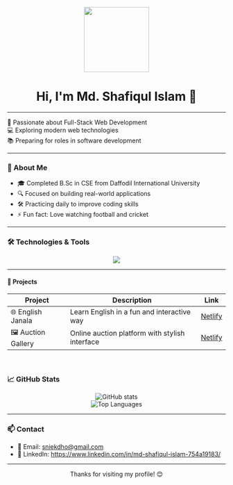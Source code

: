 <p align="center">
  <img src="https://i.ibb.co/jvk29S0L/cartoon-laptop.jpg" width="150" height="150" />
</p>
<h1 align="center">Hi, I'm Md. Shafiqul Islam 👋</h1>

---

<p align="center items-center">
  🚀 Passionate about Full-Stack Web Development <br>
  💻 Exploring modern web technologies <br>
  📚 Preparing for roles in software development <br>
</p>

---

### 🧠 About Me

- 🎓 Completed B.Sc in CSE from Daffodil International University
- 🔍 Focused on building real-world applications
- 🛠️ Practicing daily to improve coding skills
- ⚡ Fun fact: Love watching football and cricket

---

### 🛠️ Technologies & Tools

<p align="center">
  <img src="https://skillicons.dev/icons?i=html,css,tailwind,js,react,nodejs,vite,github,git,figma,c,c++,java" />
</p>

---

#### 📂 Projects

| Project | Description | Link |
|--------|-------------|------|
| 🌐 English Janala | Learn English in a fun and interactive way | [Netlify](https://english-window.netlify.app/) |
| 🖼️ Auction Gallery | Online auction platform with stylish interface | [Netlify](https://auctions-gallery.netlify.app/) |

<br>

### 📈 GitHub Stats

<p align="center">
  <img src="https://github-readme-stats.vercel.app/api?username=sniekdho&show_icons=true&theme=tokyonight" alt="GitHub stats">
  <br>
  <img src="https://github-readme-stats.vercel.app/api/top-langs/?username=sniekdho&layout=compact&theme=tokyonight" alt="Top Languages">
</p>

---

### 📫 Contact

- 📧 Email: sniekdho@gmail.com
- 🔗 LinkedIn: https://www.linkedin.com/in/md-shafiqul-islam-754a19183/

---

<p align="center">
  Thanks for visiting my profile! 😊
</p>
